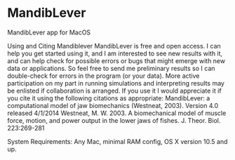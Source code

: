 MandibLever
===========

MandibLever app for MacOS

Using and Citing Mandiblever
	MandibLever is free and open access. I can help you get started using it, and I am interested to see new results with it, and can help check for possible errors or bugs that might emerge with new data or applications.  So feel free to send me preliminary results so I can double-check for errors in the program (or your data). More active participation on my part in running simulations and interpreting results may be enlisted if collaboration is arranged.  If you use it I would appreciate it if you cite it using the following citations as appropriate:
MandibLever: a computational model of jaw biomechanics (Westneat, 2003). Version 4.0 released 4/1/2014
Westneat, M. W. 2003.  A biomechanical model of muscle force, motion, and power output in the lower jaws of fishes.  J. Theor. Biol.  223:269-281

System Requirements:
Any Mac, minimal RAM config, OS X version 10.5 and up.
